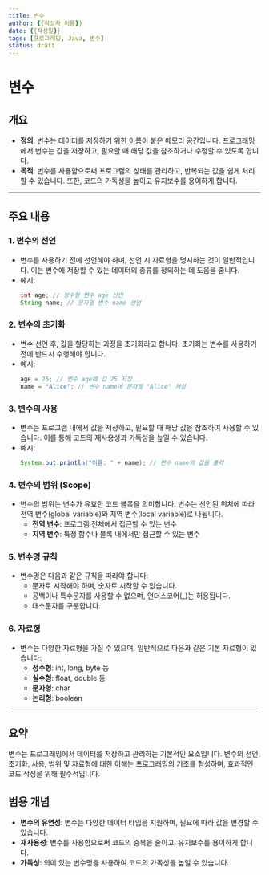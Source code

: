 ```yaml
---
title: 변수
author: {{작성자 이름}}
date: {{작성일}}
tags: [프로그래밍, Java, 변수]
status: draft
---
```


# 변수

## 개요
- **정의**: 변수는 데이터를 저장하기 위한 이름이 붙은 메모리 공간입니다. 프로그래밍에서 변수는 값을 저장하고, 필요할 때 해당 값을 참조하거나 수정할 수 있도록 합니다.
- **목적**: 변수를 사용함으로써 프로그램의 상태를 관리하고, 반복되는 값을 쉽게 처리할 수 있습니다. 또한, 코드의 가독성을 높이고 유지보수를 용이하게 합니다.

---

## 주요 내용
### 1. 변수의 선언
- 변수를 사용하기 전에 선언해야 하며, 선언 시 자료형을 명시하는 것이 일반적입니다. 이는 변수에 저장할 수 있는 데이터의 종류를 정의하는 데 도움을 줍니다.
- 예시:
  ```java
  int age; // 정수형 변수 age 선언
  String name; // 문자열 변수 name 선언
  ```

### 2. 변수의 초기화
- 변수 선언 후, 값을 할당하는 과정을 초기화라고 합니다. 초기화는 변수를 사용하기 전에 반드시 수행해야 합니다.
- 예시:
  ```java
  age = 25; // 변수 age에 값 25 저장
  name = "Alice"; // 변수 name에 문자열 "Alice" 저장
  ```

### 3. 변수의 사용
- 변수는 프로그램 내에서 값을 저장하고, 필요할 때 해당 값을 참조하여 사용할 수 있습니다. 이를 통해 코드의 재사용성과 가독성을 높일 수 있습니다.
- 예시:
  ```java
  System.out.println("이름: " + name); // 변수 name의 값을 출력
  ```

### 4. 변수의 범위 (Scope)
- 변수의 범위는 변수가 유효한 코드 블록을 의미합니다. 변수는 선언된 위치에 따라 전역 변수(global variable)와 지역 변수(local variable)로 나뉩니다.
  - **전역 변수**: 프로그램 전체에서 접근할 수 있는 변수
  - **지역 변수**: 특정 함수나 블록 내에서만 접근할 수 있는 변수

### 5. 변수명 규칙
- 변수명은 다음과 같은 규칙을 따라야 합니다:
  - 문자로 시작해야 하며, 숫자로 시작할 수 없습니다.
  - 공백이나 특수문자를 사용할 수 없으며, 언더스코어(_)는 허용됩니다.
  - 대소문자를 구분합니다.

### 6. 자료형
- 변수는 다양한 자료형을 가질 수 있으며, 일반적으로 다음과 같은 기본 자료형이 있습니다:
  - **정수형**: int, long, byte 등
  - **실수형**: float, double 등
  - **문자형**: char
  - **논리형**: boolean

---

## 요약
변수는 프로그래밍에서 데이터를 저장하고 관리하는 기본적인 요소입니다. 변수의 선언, 초기화, 사용, 범위 및 자료형에 대한 이해는 프로그래밍의 기초를 형성하며, 효과적인 코드 작성을 위해 필수적입니다.

## 범용 개념
- **변수의 유연성**: 변수는 다양한 데이터 타입을 지원하며, 필요에 따라 값을 변경할 수 있습니다.
- **재사용성**: 변수를 사용함으로써 코드의 중복을 줄이고, 유지보수를 용이하게 합니다.
- **가독성**: 의미 있는 변수명을 사용하여 코드의 가독성을 높일 수 있습니다.